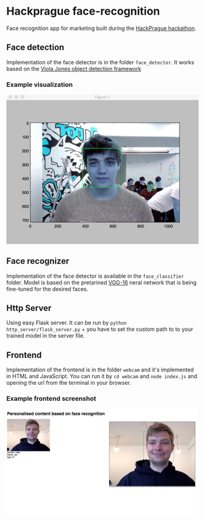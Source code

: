 # Hackprague face-recognition
Face recognition app for marketing built during the [HackPrague hackathon](https://devpost.com/software/hackprague-face-recognition).

## Face detection
Implementation of the face detector is in the folder `face_detector`.
It works based on the [Viola Jones object detection framework](https://en.wikipedia.org/wiki/Viola%E2%80%93Jones_object_detection_framework) 

### Example visualization
![Example face detection](resources/image_test.png)

## Face recognizer
Implementation of the face detector is available in the `face_classifier` folder.
Model is based on the pretarined [VGG-16](http://www.robots.ox.ac.uk/~vgg/research/very_deep/) neral network that is being fine-tuned for the desired faces.

## Http Server
Using easy Flask server.
It can be run by `python http_server/flask_server.py` + you have to set the custom path to to your trained model in the server file.

## Frontend
Implementation of the frontend is in the folder `webcam` and it's implemented in HTML and JavaScript.
You can run it by `cd webcam` and `node index.js` and opening the url from the terminal in your browser.

### Example frontend screenshot
![Frontend screenshot](resources/image_frontend.png)
